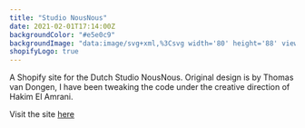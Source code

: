 ```yaml
---
title: "Studio NousNous"
date: 2021-02-01T17:14:00Z
backgroundColor: "#e5e0c9"
backgroundImage: "data:image/svg+xml,%3Csvg width='80' height='88' viewBox='0 0 80 88' xmlns='http://www.w3.org/2000/svg'%3E%3Cpath d='M22 21.91V26h-2c-9.94 0-18 8.06-18 18 0 9.943 8.058 18 18 18h2v4.09c8.012.722 14.785 5.738 18 12.73 3.212-6.99 9.983-12.008 18-12.73V62h2c9.94 0 18-8.06 18-18 0-9.943-8.058-18-18-18h-2v-4.09c-8.012-.722-14.785-5.738-18-12.73-3.212 6.99-9.983 12.008-18 12.73zM54 58v4.696c-5.574 1.316-10.455 4.428-14 8.69-3.545-4.262-8.426-7.374-14-8.69V58h-5.993C12.27 58 6 51.734 6 44c0-7.732 6.275-14 14.007-14H26v-4.696c5.574-1.316 10.455-4.428 14-8.69 3.545 4.262 8.426 7.374 14 8.69V30h5.993C67.73 30 74 36.266 74 44c0 7.732-6.275 14-14.007 14H54zM42 88c0-9.94 8.06-18 18-18h2v-4.09c8.016-.722 14.787-5.738 18-12.73v7.434c-3.545 4.262-8.426 7.374-14 8.69V74h-5.993C52.275 74 46 80.268 46 88h-4zm-4 0c0-9.943-8.058-18-18-18h-2v-4.09c-8.012-.722-14.785-5.738-18-12.73v7.434c3.545 4.262 8.426 7.374 14 8.69V74h5.993C27.73 74 34 80.266 34 88h4zm4-88c0 9.943 8.058 18 18 18h2v4.09c8.012.722 14.785 5.738 18 12.73v-7.434c-3.545-4.262-8.426-7.374-14-8.69V14h-5.993C52.27 14 46 7.734 46 0h-4zM0 34.82c3.213-6.992 9.984-12.008 18-12.73V18h2c9.94 0 18-8.06 18-18h-4c0 7.732-6.275 14-14.007 14H14v4.696c-5.574 1.316-10.455 4.428-14 8.69v7.433z' fill='%2355245a' fill-opacity='1' fill-rule='evenodd'/%3E%3C/svg%3E"
shopifyLogo: true
---
```

A Shopify site for the Dutch Studio NousNous. Original design is by Thomas van Dongen, I have been tweaking the code under the creative direction of Hakim El Amrani.  

Visit the site [here](https://studionousnous.nl/)

